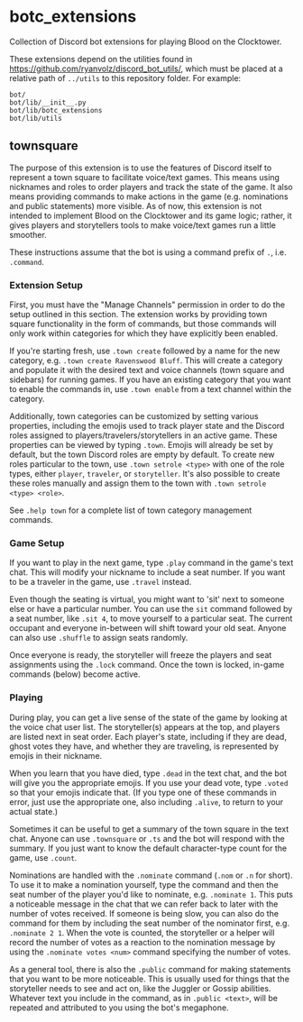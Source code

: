 # botc_extensions
Collection of Discord bot extensions for playing Blood on the Clocktower.

These extensions depend on the utilities found in https://github.com/ryanvolz/discord_bot_utils/, which must be placed at a relative path of `../utils` to this repository folder. For example:
```
bot/
bot/lib/__init__.py
bot/lib/botc_extensions
bot/lib/utils
```

## townsquare
The purpose of this extension is to use the features of Discord itself to represent a town square to facilitate voice/text games. This means using nicknames and roles to order players and track the state of the game. It also means providing commands to make actions in the game (e.g. nominations and public statements) more visible. As of now, this extension is not intended to implement Blood on the Clocktower and its game logic; rather, it gives players and storytellers tools to make voice/text games run a little smoother.

These instructions assume that the bot is using a command prefix of `.`, i.e. `.command`.

### Extension Setup
First, you must have the "Manage Channels" permission in order to do the setup outlined in this section. The extension works by providing town square functionality in the form of commands, but those commands will only work within categories for which they have explicitly been enabled.

If you're starting fresh, use `.town create` followed by a name for the new category, e.g. `.town create Ravenswood Bluff`. This will create a category and populate it with the desired text and voice channels (town square and sidebars) for running games. If you have an existing category that you want to enable the commands in, use `.town enable` from a text channel within the category.

Additionally, town categories can be customized by setting various properties, including the emojis used to track player state and the Discord roles assigned to players/travelers/storytellers in an active game. These properties can be viewed by typing `.town`. Emojis will already be set by default, but the town Discord roles are empty by default. To create new roles particular to the town, use `.town setrole <type>` with one of the role types, either `player`, `traveler`, or `storyteller`. It's also possible to create these roles manually and assign them to the town with `.town setrole <type> <role>`.

See `.help town` for a complete list of town category management commands.

### Game Setup
If you want to play in the next game, type `.play` command in the game's text chat. This will modify your nickname to include a seat number. If you want to be a traveler in the game, use `.travel` instead.

Even though the seating is virtual, you might want to 'sit' next to someone else or have a particular number. You can use the `sit` command followed by a seat number, like `.sit 4`, to move yourself to a particular seat. The current occupant and everyone in-between will shift toward your old seat. Anyone can also use `.shuffle` to assign seats randomly.

Once everyone is ready, the storyteller will freeze the players and seat assignments using the `.lock` command. Once the town is locked, in-game commands (below) become active.

### Playing
During play, you can get a live sense of the state of the game by looking at the voice chat user list. The storyteller(s) appears at the top, and players are listed next in seat order. Each player's state, including if they are dead, ghost votes they have, and whether they are traveling, is represented by emojis in their nickname.

When you learn that you have died, type `.dead` in the text chat, and the bot will give you the appropriate emojis. If you use your dead vote, type `.voted` so that your emojis indicate that. (If you type one of these commands in error, just use the appropriate one, also including `.alive`, to return to your actual state.)

Sometimes it can be useful to get a summary of the town square in the text chat. Anyone can use `.townsquare` or `.ts` and the bot will respond with the summary. If you just want to know the default character-type count for the game, use `.count`.

Nominations are handled with the `.nominate` command (`.nom` or `.n` for short). To use it to make a nomination yourself, type the command and then the seat number of the player you'd like to nominate, e.g. `.nominate 1`. This puts a noticeable message in the chat that we can refer back to later with the number of votes received. If someone is being slow, you can also do the command for them by including the seat number of the nominator first, e.g. `.nominate 2 1`. When the vote is counted, the storyteller or a helper will record the number of votes as a reaction to the nomination message by using the `.nominate votes <num>` command specifying the number of votes.

As a general tool, there is also the `.public` command for making statements that you want to be more noticeable. This is usually used for things that the storyteller needs to see and act on, like the Juggler or Gossip abilities. Whatever text you include in the command, as in `.public <text>`, will be repeated and attributed to you using the bot's megaphone.
